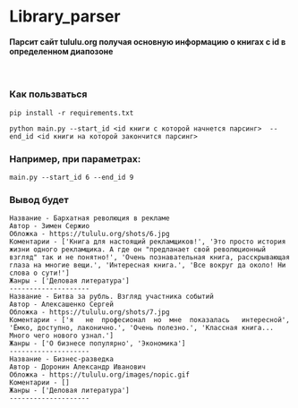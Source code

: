 # Library_parser

 #### Парсит сайт tululu.org получая основную информацию о книгах с id в определенном диапозоне

 &nbsp;

### Как пользваться

 ```
pip install -r requirements.txt

python main.py --start_id <id книги с которой начнется парсинг>  --end_id <id книги на которой закончится парсинг>

 ```

 ### Например, при параметрах:  

 ```
 main.py --start_id 6 --end_id 9
 ```

 ### Вывод будет

 ```
 Название - Бархатная революция в рекламе
 Автор - Зимен Сержио
 Обложка - https://tululu.org/shots/6.jpg
 Коментарии - ['Книга для настоящий рекламщиков!', 'Это просто история жизни одного рекламщика. А где он "предланает свой революционный взгляд" так и не понятно!', 'Очень познавательная книга, расскрывающая глаза на многие вещи.', 'Интересная книга.', 'Все вокруг да около! Ни слова о сути!']
 Жанры - ['Деловая литература']
 --------------------
 Название - Битва за рубль. Взгляд участника событий
 Автор - Алексашенко Сергей
 Обложка - https://tululu.org/shots/7.jpg
 Коментарии - ['я   не  професионал  но  мне  показалась   интересной', 'Ёмко, доступно, лаконично.', 'Очень полезно.', 'Классная книга... Много чего нового узнал.']
 Жанры - ['О бизнесе популярно', 'Экономика']
 --------------------
 Название - Бизнес-разведка
 Автор - Доронин Алекcандр Иванович
 Обложка - https://tululu.org/images/nopic.gif
 Коментарии - []
 Жанры - ['Деловая литература']
 --------------------
```

